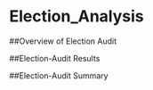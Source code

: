# Election_Analysis

##Overview of Election Audit 


##Election-Audit Results

##Election-Audit Summary 

